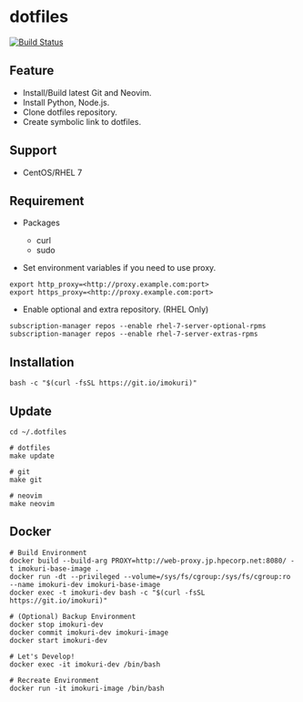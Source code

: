 # dotfiles

[![Build Status](https://travis-ci.org/IMOKURI/dotfiles.svg?branch=master)](https://travis-ci.org/IMOKURI/dotfiles)

## Feature

-   Install/Build latest Git and Neovim.
-   Install Python, Node.js.
-   Clone dotfiles repository.
-   Create symbolic link to dotfiles.

## Support

-   CentOS/RHEL 7

## Requirement

-   Packages
    -   curl
    -   sudo

-   Set environment variables if you need to use proxy.

```
export http_proxy=<http://proxy.example.com:port>
export https_proxy=<http://proxy.example.com:port>
```

-   Enable optional and extra repository. (RHEL Only)

```
subscription-manager repos --enable rhel-7-server-optional-rpms
subscription-manager repos --enable rhel-7-server-extras-rpms
```

## Installation

```
bash -c "$(curl -fsSL https://git.io/imokuri)"
```

## Update

```
cd ~/.dotfiles

# dotfiles
make update

# git
make git

# neovim
make neovim
```

## Docker

```
# Build Environment
docker build --build-arg PROXY=http://web-proxy.jp.hpecorp.net:8080/ -t imokuri-base-image .
docker run -dt --privileged --volume=/sys/fs/cgroup:/sys/fs/cgroup:ro --name imokuri-dev imokuri-base-image
docker exec -t imokuri-dev bash -c "$(curl -fsSL https://git.io/imokuri)"

# (Optional) Backup Environment
docker stop imokuri-dev
docker commit imokuri-dev imokuri-image
docker start imokuri-dev

# Let's Develop!
docker exec -it imokuri-dev /bin/bash

# Recreate Environment
docker run -it imokuri-image /bin/bash
```
